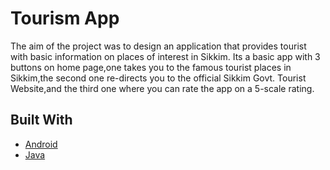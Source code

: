 # Tourism App
The aim of the project was to design an application that provides tourist with basic information on places of interest in Sikkim.
Its a basic app with 3 buttons on home page,one takes you to the famous tourist places in Sikkim,the second one re-directs you to the official Sikkim Govt. Tourist Website,and the third one where you can rate the app on a 5-scale rating.

## Built With
* [Android](https://developer.android.com/studio/index.html)
* [Java](https://java.com/en/) 
